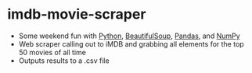 # imdb-movie-scraper

- Some weekend fun with [Python](https://www.python.org/), [BeautifulSoup](https://www.crummy.com/software/BeautifulSoup/bs4/doc/), [Pandas](https://pandas.pydata.org/), and [NumPy](https://numpy.org/)
- Web scraper calling out to iMDB and grabbing all elements for the top 50 movies of all time
- Outputs results to a .csv file
